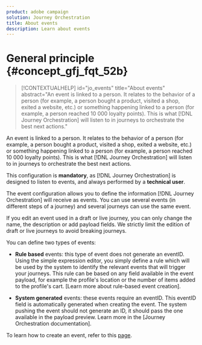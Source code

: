 ```yaml
---
product: adobe campaign
solution: Journey Orchestration
title: About events
description: Learn about events
---
```


# General principle {#concept_gfj_fqt_52b}

>[!CONTEXTUALHELP]
>id="jo_events"
>title="About events"
>abstract="An event is linked to a person. It relates to the behavior of a person (for example, a person bought a product, visited a shop, exited a website, etc.) or something happening linked to a person (for example, a person reached 10 000 loyalty points). This is what [!DNL Journey Orchestration] will listen to in journeys to orchestrate the best next actions."

An event is linked to a person. It relates to the behavior of a person (for example, a person bought a product, visited a shop, exited a website, etc.) or something happening linked to a person (for example, a person reached 10 000 loyalty points). This is what [!DNL Journey Orchestration] will listen to in journeys to orchestrate the best next actions.

This configuration is **mandatory**, as [!DNL Journey Orchestration] is designed to listen to events, and always performed by a **technical user**.

The event configuration allows you to define the information [!DNL Journey Orchestration] will receive as events. You can use several events (in different steps of a journey) and several journeys can use the same event.

If you edit an event used in a draft or live journey, you can only change the name, the description or add payload fields. We strictly limit the edition of draft or live journeys to avoid breaking journeys.

You can define two types of events:

* **Rule based** events: this type of event does not generate an eventID. Using the simple expression editor, you simply define a rule which will be used by the system to identify the relevant events that will trigger your journeys. This rule can be based on any field available in the event payload, for example the profile's location or the number of items added to the profile's cart. [Learn more about rule-based event creation].

* **System generated** events: these events require an eventID. This eventID field is automatically generated when creating the event. The system pushing the event should not generate an ID, it should pass the one available in the payload preview. Learn more in the [Journey Orchestration documentation].

To learn how to create an event, refer to this [page](../event/about-creating.md).

